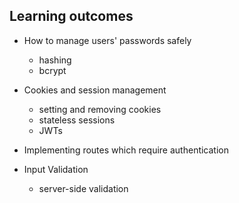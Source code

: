 ## Learning outcomes

+ How to manage users' passwords safely
  - hashing
  - bcrypt
  
  
+ Cookies and session management
  - setting and removing cookies
  - stateless sessions
  - JWTs
  
  
+ Implementing routes which require authentication


+ Input Validation
  - server-side validation
